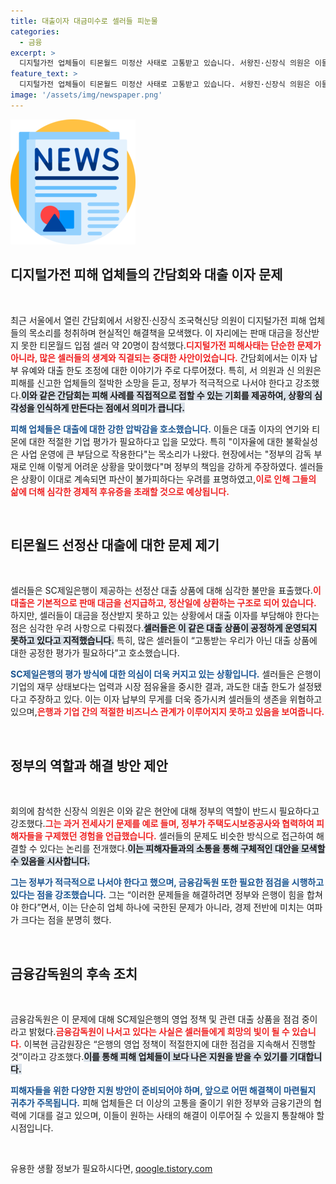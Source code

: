 ```yaml
---
title: 대출이자 대금미수로 셀러들 피눈물
categories:
  - 금융
excerpt: >
  디지털가전 업체들이 티몬월드 미정산 사태로 고통받고 있습니다. 서왕진·신장식 의원은 이들 피해자들과 간담회를 열고 이자 유예와 정부의 책임 있는 대응을 촉구했습니다. 셀러들은 최대 100억 원의 피해를 호소하며 긴급 지원을 요청했습니다.
feature_text: >
  디지털가전 업체들이 티몬월드 미정산 사태로 고통받고 있습니다. 서왕진·신장식 의원은 이들 피해자들과 간담회를 열고 이자 유예와 정부의 책임 있는 대응을 촉구했습니다. 셀러들은 최대 100억 원의 피해를 호소하며 긴급 지원을 요청했습니다.
image: '/assets/img/newspaper.png'
---
```


<p><img src="/assets/img/newspaper.png" alt="kimp 속보" /></p>

<h2 data-ke-size="size26">디지털가전 피해 업체들의 간담회와 대출 이자 문제</h2>

<p data-ke-size="size16">&nbsp;</p>

<p>최근 서울에서 열린 간담회에서 서왕진·신장식 조국혁신당 의원이 디지털가전 피해 업체들의 목소리를 청취하며 현실적인 해결책을 모색했다. 이 자리에는 판매 대금을 정산받지 못한 티몬월드 입점 셀러 약 20명이 참석했다.<b><span style="color: #ee2323;">디지털가전 피해사태는 단순한 문제가 아니라, 많은 셀러들의 생계와 직결되는 중대한 사안이었습니다.</span></b> 간담회에서는 이자 납부 유예와 대출 한도 조정에 대한 이야기가 주로 다루어졌다. 특히, 서 의원과 신 의원은 피해를 신고한 업체들의 절박한 소망을 듣고, 정부가 적극적으로 나서야 한다고 강조했다.<b><span style="background-color: #21538527;">이와 같은 간담회는 피해 사례를 직접적으로 접할 수 있는 기회를 제공하여, 상황의 심각성을 인식하게 만든다는 점에서 의미가 큽니다.</span></b></p>

<p><b><span style="color: #1a5490;">피해 업체들은 대출에 대한 강한 압박감을 호소했습니다.</span></b> 이들은 대출 이자의 연기와 티몬에 대한 적절한 기업 평가가 필요하다고 입을 모았다. 특히 "이자율에 대한 불확실성은 사업 운영에 큰 부담으로 작용한다"는 목소리가 나왔다. 현장에서는 "정부의 감독 부재로 인해 이렇게 어려운 상황을 맞이했다"며 정부의 책임을 강하게 주장하였다. 셀러들은 상황이 이대로 계속되면 파산이 불가피하다는 우려를 표명하였고,<b><span style="color: #ee2323;">이로 인해 그들의 삶에 더해 심각한 경제적 후유증을 초래할 것으로 예상됩니다.</span></b></p>

<p data-ke-size="size16">&nbsp;</p>

<h2 data-ke-size="size26">티몬월드 선정산 대출에 대한 문제 제기</h2>

<p data-ke-size="size16">&nbsp;</p>

<p>셀러들은 SC제일은행이 제공하는 선정산 대출 상품에 대해 심각한 불만을 표출했다.<b><span style="color: #ee2323;">이 대출은 기본적으로 판매 대금을 선지급하고, 정산일에 상환하는 구조로 되어 있습니다.</span></b> 하지만, 셀러들이 대금을 정산받지 못하고 있는 상황에서 대출 이자를 부담해야 한다는 점은 심각한 우려 사항으로 다뤄졌다.<b><span style="background-color: #21538527;">셀러들은 이 같은 대출 상품이 공정하게 운영되지 못하고 있다고 지적했습니다.</span></b> 특히, 많은 셀러들이 “고통받는 우리가 아닌 대출 상품에 대한 공정한 평가가 필요하다”고 호소했습니다.</p>

<p><b><span style="color: #1a5490;">SC제일은행의 평가 방식에 대한 의심이 더욱 커지고 있는 상황입니다.</span></b> 셀러들은 은행이 기업의 재무 상태보다는 업력과 시장 점유율을 중시한 결과, 과도한 대출 한도가 설정됐다고 주장하고 있다. 이는 이자 납부의 무게를 더욱 증가시켜 셀러들의 생존을 위협하고 있으며,<b><span style="color: #ee2323;">은행과 기업 간의 적절한 비즈니스 관계가 이루어지지 못하고 있음을 보여줍니다.</span></b></p>

<p data-ke-size="size16">&nbsp;</p>

<h2 data-ke-size="size26">정부의 역할과 해결 방안 제안</h2>

<p data-ke-size="size16">&nbsp;</p>

<p>회의에 참석한 신장식 의원은 이와 같은 현안에 대해 정부의 역할이 반드시 필요하다고 강조했다.<b><span style="color: #ee2323;">그는 과거 전세사기 문제를 예로 들며, 정부가 주택도시보증공사와 협력하여 피해자들을 구제했던 경험을 언급했습니다.</span></b> 셀러들의 문제도 비슷한 방식으로 접근하여 해결할 수 있다는 논리를 전개했다.<b><span style="background-color: #21538527;">이는 피해자들과의 소통을 통해 구체적인 대안을 모색할 수 있음을 시사합니다.</span></b></p>

<p><b><span style="color: #1a5490;">그는 정부가 적극적으로 나서야 한다고 했으며, 금융감독원 또한 필요한 점검을 시행하고 있다는 점을 강조했습니다.</span></b> 그는 “이러한 문제들을 해결하려면 정부와 은행이 힘을 합쳐야 한다”면서, 이는 단순히 업체 하나에 국한된 문제가 아니라, 경제 전반에 미치는 여파가 크다는 점을 분명히 했다.</p>

<p data-ke-size="size16">&nbsp;</p>

<h2 data-ke-size="size26">금융감독원의 후속 조치</h2>

<p data-ke-size="size16">&nbsp;</p>

<p>금융감독원은 이 문제에 대해 SC제일은행의 영업 정책 및 관련 대출 상품을 점검 중이라고 밝혔다.<b><span style="color: #ee2323;">금융감독원이 나서고 있다는 사실은 셀러들에게 희망의 빛이 될 수 있습니다.</span></b> 이복현 금감원장은 “은행의 영업 정책이 적절한지에 대한 점검을 지속해서 진행할 것”이라고 강조했다.<b><span style="background-color: #21538527;">이를 통해 피해 업체들이 보다 나은 지원을 받을 수 있기를 기대합니다.</span></b></p>

<p><b><span style="color: #1a5490;">피해자들을 위한 다양한 지원 방안이 준비되어야 하며, 앞으로 어떤 해결책이 마련될지 귀추가 주목됩니다.</span></b> 피해 업체들은 더 이상의 고통을 줄이기 위한 정부와 금융기관의 협력에 기대를 걸고 있으며, 이들이 원하는 사태의 해결이 이루어질 수 있을지 통찰해야 할 시점입니다.</p>

<p data-ke-size="size16">&nbsp;</p>
유용한 생활 정보가 필요하시다면, <a href="https://qoogle.tistory.com" rel="dofollow">qoogle.tistory.com</a>


